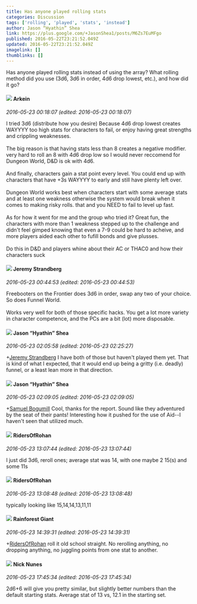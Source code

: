 ```yaml
---
title: Has anyone played rolling stats
categories: Discussion
tags: ['rolling', 'played', 'stats', 'instead']
author: Jason “Hyathin” Shea
link: https://plus.google.com/+JasonShea1/posts/M6Zs7EuMFgo
published: 2016-05-22T23:21:52.049Z
updated: 2016-05-22T23:21:52.049Z
imagelink: []
thumblinks: []
---
```


Has anyone played rolling stats instead of using the array? What rolling method did you use (3d6, 3d6 in order, 4d6 drop lowest, etc.), and how did it go?
<div id='comment z13yi3uoqsvvhj4ns223j14zwpmyfhhg204'>
  <h4><img src='{{site.baseurl}}//images/avatars/116511679422841762028_photo.jpg'> Arkein</h4>
      <p><cite>2016-05-23 00:18:07 (edited: 2016-05-23 00:18:07)</cite></p>
        <p>I tried 3d6 (distribute how you desire) Because 4d6 drop lowest creates WAYYYY too high stats for characters to fail, or enjoy having great strengths and crippling weaknesses.<br /><br />The big reason is that having stats less than 8 creates a negative modifier. very hard to roll an 8 with 4d6 drop low so I would never reccomend for Dungeon World, D&amp;D is ok with 4d6.<br /><br />And finally, characters gain a stat point every level. You could end up with characters that have +3s WAYYYY to early and still have plenty left over.<br /><br />Dungeon World works best when characters start with some average stats and at least one weakness otherwise the system would break when it comes to making risky rolls. that and you NEED to fail to level up fast.<br /><br />As for how it went for me and the group who tried it? Great fun, the characters with more than 1 weakness stepped up to the challenge and didn&#39;t feel gimped knowing that even a  7-9 could be hard to acheive, and more players aided each other to fufill bonds and give plusses.<br /><br />Do this in D&amp;D and players whine about their AC or THAC0 and how their characters suck</p>
</div>
        

<div id='comment z13yi3uoqsvvhj4ns223j14zwpmyfhhg204'>
  <h4><img src='{{site.baseurl}}//images/avatars/102595580176380683252_photo.jpg'> Jeremy Strandberg</h4>
      <p><cite>2016-05-23 00:44:53 (edited: 2016-05-23 00:44:53)</cite></p>
        <p>Freebooters on the Frontier does 3d6 in order, swap any two of your choice.  So does Funnel World.  <br /><br />Works very well for both of those specific hacks.  You get a lot more variety in character competence, and the PCs are a bit (lot) more disposable.</p>
</div>
        

<div id='comment z13yi3uoqsvvhj4ns223j14zwpmyfhhg204'>
  <h4><img src='{{site.baseurl}}//images/avatars/116778651030776699740_photo.jpg'> Jason “Hyathin” Shea</h4>
      <p><cite>2016-05-23 02:05:58 (edited: 2016-05-23 02:25:27)</cite></p>
        <p><span class="proflinkWrapper"><span class="proflinkPrefix">+</span><a class="proflink" href="https://plus.google.com/102595580176380683252" oid="102595580176380683252">Jeremy Strandberg</a></span> I have both of those but haven&#39;t played them yet. That is kind of what I expected, that it would end up being a gritty (i.e. deadly) funnel, or a least lean more in that direction.</p>
</div>
        

<div id='comment z13yi3uoqsvvhj4ns223j14zwpmyfhhg204'>
  <h4><img src='{{site.baseurl}}//images/avatars/116778651030776699740_photo.jpg'> Jason “Hyathin” Shea</h4>
      <p><cite>2016-05-23 02:09:05 (edited: 2016-05-23 02:09:05)</cite></p>
        <p><span class="proflinkWrapper"><span class="proflinkPrefix">+</span><a class="proflink" href="https://plus.google.com/116511679422841762028" oid="116511679422841762028">Samuel Bogumill</a></span> Cool, thanks for the report. Sound like they adventured by the seat of their pants! Interesting how it pushed for the use of Aid--I haven&#39;t seen that utilized much.</p>
</div>
        

<div id='comment z13yi3uoqsvvhj4ns223j14zwpmyfhhg204'>
  <h4><img src='{{site.baseurl}}//images/avatars/105027753407294580081_photo.jpg'> RidersOfRohan</h4>
      <p><cite>2016-05-23 13:07:44 (edited: 2016-05-23 13:07:44)</cite></p>
        <p>I just did 3d6, reroll ones; average stat was 14, with one maybe 2 15(s) and some 11s</p>
</div>
        

<div id='comment z13yi3uoqsvvhj4ns223j14zwpmyfhhg204'>
  <h4><img src='{{site.baseurl}}//images/avatars/105027753407294580081_photo.jpg'> RidersOfRohan</h4>
      <p><cite>2016-05-23 13:08:48 (edited: 2016-05-23 13:08:48)</cite></p>
        <p>typically looking like 15,14,14,13,11,11</p>
</div>
        

<div id='comment z13yi3uoqsvvhj4ns223j14zwpmyfhhg204'>
  <h4><img src='{{site.baseurl}}//images/avatars/114039531795705017559_photo.jpg'> Rainforest Giant</h4>
      <p><cite>2016-05-23 14:39:31 (edited: 2016-05-23 14:39:31)</cite></p>
        <p><span class="proflinkWrapper"><span class="proflinkPrefix">+</span><a class="proflink" href="https://plus.google.com/105027753407294580081" oid="105027753407294580081">RidersOfRohan</a></span> roll it old school straight. No rerolling anything, no dropping anything, no juggling points from one stat to another.</p>
</div>
        

<div id='comment z13yi3uoqsvvhj4ns223j14zwpmyfhhg204'>
  <h4><img src='{{site.baseurl}}//images/avatars/117135021755805136927_photo.jpg'> Nick Nunes</h4>
      <p><cite>2016-05-23 17:45:34 (edited: 2016-05-23 17:45:34)</cite></p>
        <p>2d6+6 will give you pretty similar, but slightly better numbers than the default starting stats. Average stat of 13 vs, 12.1 in the starting set.</p>
</div>
        